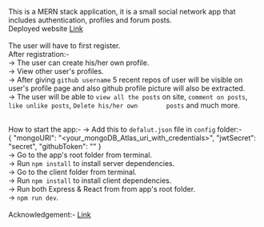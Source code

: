 This is a MERN stack application, it is a small social network app that includes authentication, profiles and forum posts.<br>
Deployed website <a href="https://lit-crag-85547.herokuapp.com/">Link</a><br><br>
The user will have to first register.<br>
After registration:-<br>
    -> The user can create his/her own profile.<br>
    -> View other user's profiles.<br>
    -> After giving `github username` 5 recent repos of user will be visible on user's profile page and also github profile picture will also be extracted.<br>
    -> The user will be able to `view all the posts` on site, `comment on posts`, `like unlike posts`, `Delete his/her own        posts` and much more.<br><br>

How to start the app:-
    -> Add this to `defalut.json` file in `config` folder:-<br>
    {
        "mongoURI": "<your_mongoDB_Atlas_uri_with_credentials>",
        "jwtSecret": "secret",
        "githubToken": "<yoursecrectaccesstoken>"
    }<br>
    -> Go to the app's root folder from terminal.<br>
    -> Run `npm install` to install server dependencies.<br>
    -> Go to the client folder from terminal.<br>
    -> Run `npm install` to install client dependencies.<br>
    -> Run both Express & React from from app's root folder.<br>
    -> `npm run dev`.<br><br>
Acknowledgement:- <a href="https://www.udemy.com/course/mern-stack-front-to-back/">Link</a>

